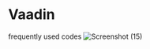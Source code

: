 # Vaadin
frequently used codes
![Screenshot (15)](https://user-images.githubusercontent.com/85424262/194857216-8d57f737-be6c-4c24-80f3-301513ad9a06.png)
